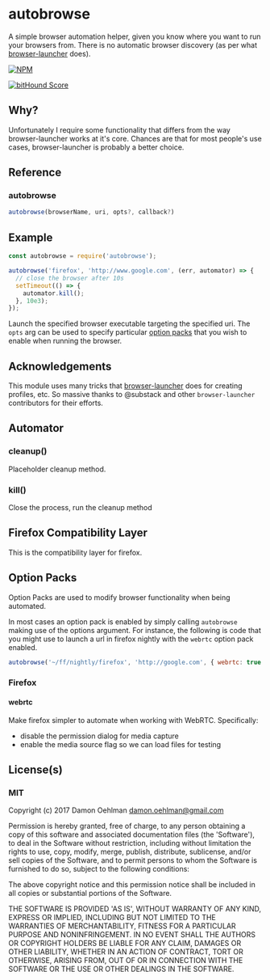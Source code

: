 
# autobrowse

A simple browser automation helper, given you know where you want to run
your browsers from.  There is no automatic browser discovery (as per
what [browser-launcher](https://github.com/substack/browser-launcher) does).


[![NPM](https://nodei.co/npm/autobrowse.png)](https://nodei.co/npm/autobrowse/)

[![bitHound Score](https://www.bithound.io/github/DamonOehlman/autobrowse/badges/score.svg)](https://www.bithound.io/github/DamonOehlman/autobrowse) 

## Why?

Unfortunately I require some functionality that differs from the way
browser-launcher works at it's core.  Chances are that for most people's
use cases, browser-launcher is probably a better choice.

## Reference

### autobrowse

```js
autobrowse(browserName, uri, opts?, callback?)
```

## Example

```js
const autobrowse = require('autobrowse');

autobrowse('firefox', 'http://www.google.com', (err, automator) => {
  // close the browser after 10s
  setTimeout(() => {
    automator.kill();
  }, 10e3);
});

```

Launch the specified browser executable targeting the specified uri.  The
`opts` arg can be used to specify particular [option packs](#option-packs)
that you wish to enable when running the browser.

## Acknowledgements

This module uses many tricks that
[browser-launcher](https://github.com/substack/browser-launcher) does for
creating profiles, etc. So massive thanks to @substack and other
`browser-launcher` contributors for their efforts.

## Automator

### cleanup()

Placeholder cleanup method.

### kill()

Close the process, run the cleanup method

## Firefox Compatibility Layer

This is the compatibility layer for firefox.

## Option Packs

Option Packs are used to modify browser functionality when being automated.

In most cases an option pack is enabled by simply calling `autobrowse`
making use of the options argument. For instance, the following is code that
you might use to launch a url in firefox nightly with the `webrtc` option
pack enabled.

```js
autobrowse('~/ff/nightly/firefox', 'http://google.com', { webrtc: true });
```

### Firefox

#### webrtc

Make firefox simpler to automate when working with WebRTC.  Specifically:

- disable the permission dialog for media capture
- enable the media source flag so we can load files for testing

## License(s)

### MIT

Copyright (c) 2017 Damon Oehlman <damon.oehlman@gmail.com>

Permission is hereby granted, free of charge, to any person obtaining
a copy of this software and associated documentation files (the
'Software'), to deal in the Software without restriction, including
without limitation the rights to use, copy, modify, merge, publish,
distribute, sublicense, and/or sell copies of the Software, and to
permit persons to whom the Software is furnished to do so, subject to
the following conditions:

The above copyright notice and this permission notice shall be
included in all copies or substantial portions of the Software.

THE SOFTWARE IS PROVIDED 'AS IS', WITHOUT WARRANTY OF ANY KIND,
EXPRESS OR IMPLIED, INCLUDING BUT NOT LIMITED TO THE WARRANTIES OF
MERCHANTABILITY, FITNESS FOR A PARTICULAR PURPOSE AND NONINFRINGEMENT.
IN NO EVENT SHALL THE AUTHORS OR COPYRIGHT HOLDERS BE LIABLE FOR ANY
CLAIM, DAMAGES OR OTHER LIABILITY, WHETHER IN AN ACTION OF CONTRACT,
TORT OR OTHERWISE, ARISING FROM, OUT OF OR IN CONNECTION WITH THE
SOFTWARE OR THE USE OR OTHER DEALINGS IN THE SOFTWARE.
